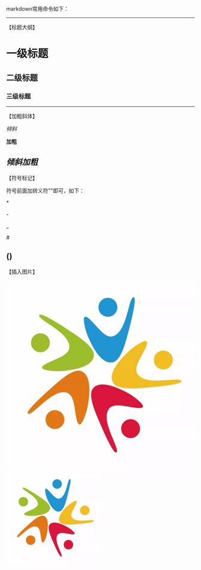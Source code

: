 markdown常用命令如下：
***
【标题大纲】

# 一级标题
## 二级标题
### 三级标题
---
【加粗斜体】

*倾斜*

**加粗**

***倾斜加粗***
---
【符号标记】

符号前面加转义符"\"即可，如下：

\*

\-

\_

\#

\()
---
【插入图片】

![](/timg5.png)
<img src="https://github.com/Eksi123/Codebase/blob/main/timg5.png" width="50%">
